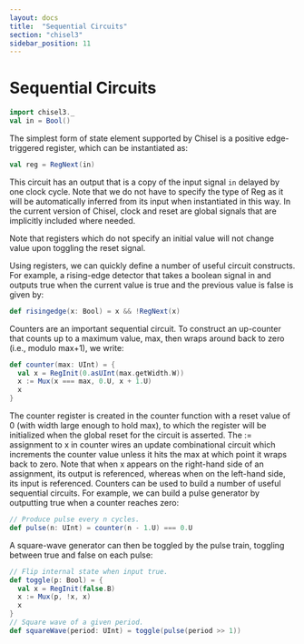 ```yaml
---
layout: docs
title:  "Sequential Circuits"
section: "chisel3"
sidebar_position: 11
---
```


# Sequential Circuits

```scala mdoc:invisible
import chisel3._
val in = Bool()
```
The simplest form of state element supported by Chisel is a positive edge-triggered register, which can be instantiated as:
```scala mdoc:compile-only
val reg = RegNext(in)
```
This circuit has an output that is a copy of the input signal `in` delayed by one clock cycle. Note that we do not have to specify the type of Reg as it will be automatically inferred from its input when instantiated in this way. In the current version of Chisel, clock and reset are global signals that are implicitly included where needed.

Note that registers which do not specify an initial value will not change value upon toggling the reset signal.

Using registers, we can quickly define a number of useful circuit constructs. For example, a rising-edge detector that takes a boolean signal in and outputs true when the current value is true and the previous value is false is given by:

```scala mdoc:silent
def risingedge(x: Bool) = x && !RegNext(x)
```
Counters are an important sequential circuit. To construct an up-counter that counts up to a maximum value, max, then wraps around back to zero (i.e., modulo max+1), we write:
```scala mdoc:silent
def counter(max: UInt) = {
  val x = RegInit(0.asUInt(max.getWidth.W))
  x := Mux(x === max, 0.U, x + 1.U)
  x
}
```
The counter register is created in the counter function with a reset value of 0 (with width large enough to hold max), to which the register will be initialized when the global reset for the circuit is asserted. The := assignment to x in counter wires an update combinational circuit which increments the counter value unless it hits the max at which point it wraps back to zero. Note that when x appears on the right-hand side of an assignment, its output is referenced, whereas when on the left-hand side, its input is referenced.
Counters can be used to build a number of useful sequential circuits. For example, we can build a pulse generator by outputting true when a counter reaches zero:
```scala mdoc:silent
// Produce pulse every n cycles.
def pulse(n: UInt) = counter(n - 1.U) === 0.U
```
A square-wave generator can then be toggled by the pulse train, toggling between true and false on each pulse:
```scala mdoc:silent
// Flip internal state when input true.
def toggle(p: Bool) = {
  val x = RegInit(false.B)
  x := Mux(p, !x, x)
  x
}
// Square wave of a given period.
def squareWave(period: UInt) = toggle(pulse(period >> 1))
```
